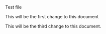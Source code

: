 Test file

This will be the first change to this document

This will be the third change to this document.